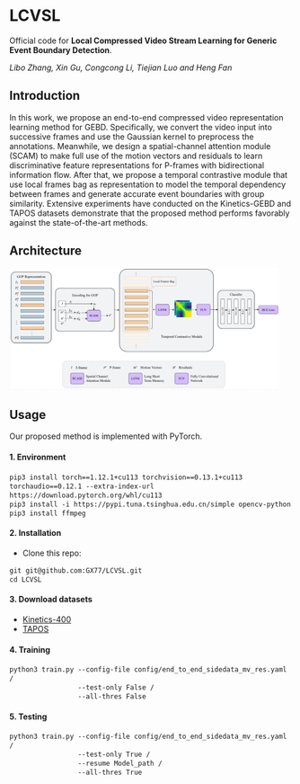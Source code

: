 # LCVSL

Official code for **Local Compressed Video Stream Learning for Generic Event Boundary Detection**. <br>

*Libo Zhang, Xin Gu, Congcong Li, Tiejian Luo and Heng Fan*


## Introduction
In this work, we propose an end-to-end compressed video representation learning method for GEBD. Specifically, we convert the video input into successive frames and use the Gaussian kernel to preprocess the annotations. Meanwhile, we design a spatial-channel attention module (SCAM) to make full use of the motion vectors and residuals to learn discriminative feature representations for P-frames with bidirectional information flow. After that, we propose a temporal contrastive module that use local frames bag as representation to model the temporal dependency between frames and generate accurate event boundaries with group similarity. Extensive experiments have conducted on the Kinetics-GEBD and TAPOS datasets demonstrate that the proposed method performs favorably against the state-of-the-art methods.

## Architecture
<img src="figures/ijcv_network.jpg" alt="motivation" width=480 />


## Usage

Our proposed method is implemented with PyTorch.

#### 1. Environment

```
pip3 install torch==1.12.1+cu113 torchvision==0.13.1+cu113 torchaudio==0.12.1 --extra-index-url https://download.pytorch.org/whl/cu113
pip3 install -i https://pypi.tuna.tsinghua.edu.cn/simple opencv-python
pip3 install ffmpeg
```

#### 2. Installation

- Clone this repo:

```
git git@github.com:GX77/LCVSL.git
cd LCVSL
```

#### 3. Download datasets

- [Kinetics-400](https://www.deepmind.com/open-source/kinetics)
- [TAPOS](https://sdolivia.github.io/TAPOS/)

#### 4. Training

```
python3 train.py --config-file config/end_to_end_sidedata_mv_res.yaml /
                 --test-only False /
                 --all-thres False
```

#### 5. Testing

```
python3 train.py --config-file config/end_to_end_sidedata_mv_res.yaml /
                 --test-only True /
                 --resume Model_path /
                 --all-thres True
```
